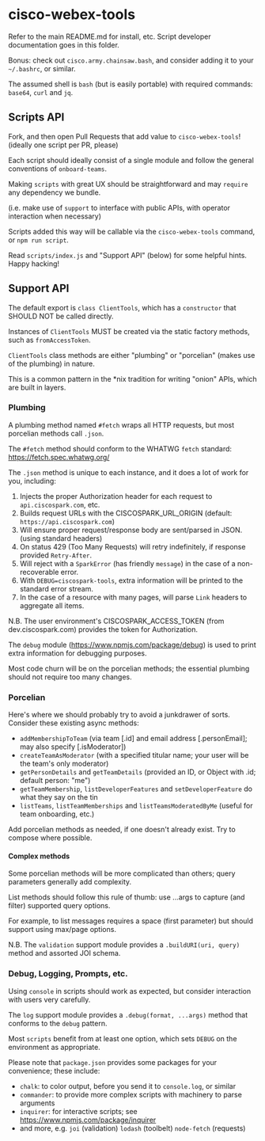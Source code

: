 # cisco-webex-tools

Refer to the main README.md for install, etc. Script developer documentation goes in this folder.

Bonus: check out `cisco.army.chainsaw.bash`, and consider adding it to your `~/.bashrc`, or similar.

The assumed shell is `bash` (but is easily portable) with required commands: `base64`, `curl` and `jq`.

## Scripts API

Fork, and then open Pull Requests that add value to `cisco-webex-tools`! (ideally one script per PR, please)

Each script should ideally consist of a single module and follow the general conventions of `onboard-teams`.

Making `scripts` with great UX should be straightforward and may `require` any dependency we bundle.

(i.e. make use of `support` to interface with public APIs, with operator interaction when necessary)

Scripts added this way will be callable via the `cisco-webex-tools` command, or `npm run script`.

Read `scripts/index.js` and "Support API" (below) for some helpful hints. Happy hacking!

## Support API

The default export is `class ClientTools`, which has a `constructor` that SHOULD NOT be called directly.

Instances of `ClientTools` MUST be created via the static factory methods, such as `fromAccessToken`.

`ClientTools` class methods are either "plumbing" or "porcelian" (makes use of the plumbing) in nature.

This is a common pattern in the *nix tradition for writing "onion" APIs, which are built in layers.

### Plumbing

A plumbing method named `#fetch` wraps all HTTP requests, but most porcelian methods call `.json`.

The `#fetch` method should conform to the WHATWG `fetch` standard: https://fetch.spec.whatwg.org/

The `.json` method is unique to each instance, and it does a lot of work for you, including:

1. Injects the proper Authorization header for each request to `api.ciscospark.com`, etc.
2. Builds request URLs with the CISCOSPARK_URL_ORIGIN (default: `https://api.ciscospark.com`)
3. Will ensure proper request/response body are sent/parsed in JSON. (using standard headers)
4. On status 429 (Too Many Requests) will retry indefinitely, if response provided `Retry-After`.
5. Will reject with a `SparkError` (has friendly `message`) in the case of a non-recoverable error.
6. With `DEBUG=ciscospark-tools`, extra information will be printed to the standard error stream.
7. In the case of a resource with many pages, will parse `Link` headers to aggregate all items.

N.B. The user environment's CISCOSPARK_ACCESS_TOKEN (from dev.ciscospark.com) provides the token for Authorization.

The `debug` module (https://www.npmjs.com/package/debug) is used to print extra information for debugging purposes.

Most code churn will be on the porcelian methods; the essential plumbing should not require too many changes.

### Porcelian

Here's where we should probably try to avoid a junkdrawer of sorts. Consider these existing async methods:

* `addMembershipToTeam` (via team [.id] and email address [.personEmail]; may also specify [.isModerator])
* `createTeamAsModerator` (with a specified titular name; your user will be the team's only moderator)
* `getPersonDetails` and `getTeamDetails` (provided an ID, or Object with .id; default person: "me")
* `getTeamMembership`, `listDeveloperFeatures` and `setDeveloperFeature` do what they say on the tin
* `listTeams`, `listTeamMemberships` and `listTeamsModeratedByMe` (useful for team onboarding, etc.)

Add porcelian methods as needed, if one doesn't already exist. Try to compose where possible.

#### Complex methods

Some porcelian methods will be more complicated than others; query parameters generally add complexity.

List methods should follow this rule of thumb: use ...args to capture (and filter) supported query options.

For example, to list messages requires a space (first parameter) but should support using max/page options.

N.B. The `validation` support module provides a `.buildURI(uri, query)` method and assorted JOI schema.

### Debug, Logging, Prompts, etc.

Using `console` in scripts should work as expected, but consider interaction with users very carefully.

The `log` support module provides a `.debug(format, ...args)` method that conforms to the `debug` pattern.

Most `scripts` benefit from at least one option, which sets `DEBUG` on the environment as appropriate.

Please note that `package.json` provides some packages for your convenience; these include:

* `chalk`: to color output, before you send it to `console.log`, or similar
* `commander`: to provide more complex scripts with machinery to parse arguments
* `inquirer`: for interactive scripts; see https://www.npmjs.com/package/inquirer
* and more, e.g. `joi` (validation) `lodash` (toolbelt) `node-fetch` (requests)
